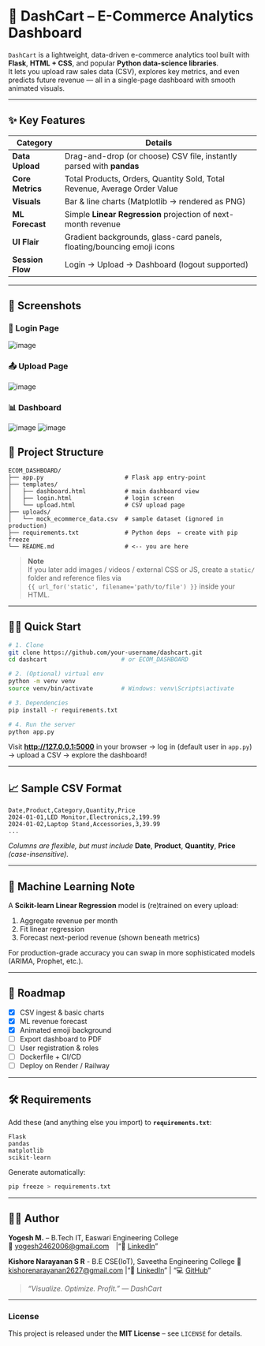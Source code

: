 # 🛒 DashCart – E-Commerce Analytics Dashboard

`DashCart` is a lightweight, data-driven e-commerce analytics tool built with **Flask**, **HTML + CSS**, and popular **Python data-science libraries**.  
It lets you upload raw sales data (CSV), explores key metrics, and even predicts future revenue — all in a single-page dashboard with smooth animated visuals.

---

## ✨ Key Features

| Category | Details |
|----------|---------|
| **Data Upload** | Drag-and-drop (or choose) CSV file, instantly parsed with **pandas** |
| **Core Metrics** | Total Products, Orders, Quantity Sold, Total Revenue, Average Order Value |
| **Visuals** | Bar & line charts (Matplotlib → rendered as PNG) |
| **ML Forecast** | Simple **Linear Regression** projection of next-month revenue |
| **UI Flair** | Gradient backgrounds, glass-card panels, floating/bouncing emoji icons |
| **Session Flow** | Login → Upload → Dashboard (logout supported) |

---

## 📸 Screenshots

### 🔐 Login Page  
![image](https://github.com/user-attachments/assets/a8ca22e9-ffc1-49ca-af4e-99a2ab9ffa00)

### 📤 Upload Page  
![image](https://github.com/user-attachments/assets/410185f6-c162-4638-9d7e-935f6a9d3a02)

### 📊 Dashboard  
![image](https://github.com/user-attachments/assets/2380e274-4a6f-445d-995a-44249d7b449c)
![image](https://github.com/user-attachments/assets/fb46b7f9-165e-4e49-be05-4d736d35e340)

## 📂 Project Structure

```
ECOM_DASHBOARD/
├── app.py                       # Flask app entry-point
├── templates/
│   ├── dashboard.html           # main dashboard view
│   ├── login.html               # login screen
│   └── upload.html              # CSV upload page
├── uploads/
│   └── mock_ecommerce_data.csv  # sample dataset (ignored in production)
├── requirements.txt             # Python deps  ← create with pip freeze
└── README.md                    # <-- you are here
```

> **Note**  
> If you later add images / videos / external CSS or JS, create a `static/` folder and reference files via  
> `{{ url_for('static', filename='path/to/file') }}` inside your HTML.

---

## 🏃‍♂️ Quick Start

```bash
# 1. Clone
git clone https://github.com/your-username/dashcart.git
cd dashcart                     # or ECOM_DASHBOARD

# 2. (Optional) virtual env
python -m venv venv
source venv/bin/activate        # Windows: venv\Scripts\activate

# 3. Dependencies
pip install -r requirements.txt

# 4. Run the server
python app.py
```

Visit **http://127.0.0.1:5000** in your browser → log in (default user in `app.py`) → upload a CSV → explore the dashboard!

---

## 📈 Sample CSV Format

```csv
Date,Product,Category,Quantity,Price
2024-01-01,LED Monitor,Electronics,2,199.99
2024-01-02,Laptop Stand,Accessories,3,39.99
...
```

*Columns are flexible, but must include* **Date**, **Product**, **Quantity**, **Price** *(case-insensitive).*

---

## 🧠 Machine Learning Note

A **Scikit-learn Linear Regression** model is (re)trained on every upload:

1. Aggregate revenue per month  
2. Fit linear regression  
3. Forecast next-period revenue (shown beneath metrics)

For production-grade accuracy you can swap in more sophisticated models (ARIMA, Prophet, etc.).

---

## 📌 Roadmap

- [x] CSV ingest & basic charts  
- [x] ML revenue forecast  
- [x] Animated emoji background  
- [ ] Export dashboard to PDF  
- [ ] User registration & roles  
- [ ] Dockerfile + CI/CD  
- [ ] Deploy on Render / Railway

---

## 🛠 Requirements

Add these (and anything else you import) to **`requirements.txt`**:

```
Flask
pandas
matplotlib
scikit-learn
```

Generate automatically:

```bash
pip freeze > requirements.txt
```

---

## 🙋‍♂️ Author

**Yogesh M.** – B.Tech IT, Easwari Engineering College  
📧 yogesh2462006@gmail.com |“🔗 [LinkedIn](https://www.linkedin.com/in/yogesh2406/)”

**Kishore Narayanan S R** - B.E CSE(IoT), Saveetha Engineering College
📧 kishorenarayanan2627@gmail.com |“🔗 [LinkedIn](https://www.linkedin.com/in/kishorenarayanansr/)” | “💻 [GitHub](https://github.com/KISHORENARAYANANSR/)”

> _“Visualize. Optimize. Profit.” — DashCart_

---

### License

This project is released under the **MIT License** – see `LICENSE` for details.
